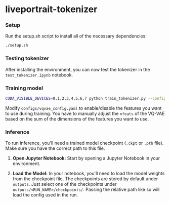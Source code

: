 # liveportrait-tokenizer

### Setup

Run the setup.sh script to install all of the necessary dependencies:

```bash
./setup.sh
```

### Testing tokenizer

After installing the environment, you can now test the tokenizer in the `test_tokenizer.ipynb` notebook.


### Training model

```bash
CUDA_VISIBLE_DEVICES=0,1,2,3,4,5,6,7 python train_tokenizer.py --config configs/vqvae_config.yaml
```

Modify `configs/vqvae_config.yaml` to enable/disable the features you want to use during training.
You have to manually adjust the `nfeats` of the VQ-VAE based on the sum of the dimensions of the features you want to use.

### Inference

To run inference, you'll need a trained model checkpoint (`.ckpt` or `.pth` file).  Make sure you have the correct path to this file.

1.  **Open Jupyter Notebook:** Start by opening a Jupyter Notebook in your environment.

2.  **Load the Model:**  In your notebook, you'll need to load the model weights from the checkpoint file.
The checkpoints are stored by default under `outputs`.
Just select one of the checkpoints under `outputs/<RUN_NAME>/checkpoints/`.
Passing the relative path like so will load the config used in the run.
